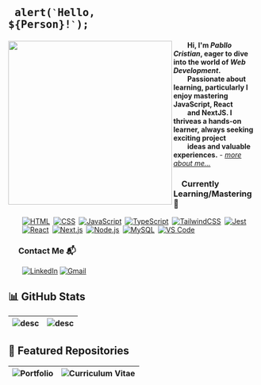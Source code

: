 ## <pre> alert(`` ` ``Hello, ${Person}!`` ` ``); </pre>
<img src="https://user-images.githubusercontent.com/74038190/212750996-938b257b-266c-45a7-9af7-655341c0f58b.gif" align="left" width="330px"> &emsp;&emsp;<b>Hi, I'm _Pabllo Cristian_, eager to dive into the world of _Web Development_.<br />&emsp;&emsp;Passionate about learning, particularly I enjoy mastering JavaScript, React<br />&emsp;&emsp;and NextJS. I thriveas a hands-on learner, always seeking exciting project<br />&emsp;&emsp;ideas and valuable experiences.</b> - <a href="https://ikpc.github.io/portfolio/"><i>more about me...</i></a>


### &emsp;Currently Learning/Mastering 🔧
&emsp;&emsp;<a href="https://skillicons.dev" title="HTML"><img src="https://skillicons.dev/icons?i=html" alt="HTML"/></a>&ensp;<a href="https://skillicons.dev" title="CSS"><img src="https://skillicons.dev/icons?i=css" alt="CSS"/></a>&ensp;<a href="https://skillicons.dev" title="JavaScript"><img src="https://skillicons.dev/icons?i=js" alt="JavaScript"/></a>&ensp;<a href="https://skillicons.dev" title="TypeScript"><img src="https://skillicons.dev/icons?i=ts" alt="TypeScript"/></a>&ensp;<a href="https://skillicons.dev" title="TailwindCSS"><img src="https://skillicons.dev/icons?i=tailwind" alt="TailwindCSS"/></a>&ensp;<a href="https://skillicons.dev" title="Jest"><img src="https://skillicons.dev/icons?i=jest" alt="Jest"/></a><br/>
&emsp;&emsp;<a href="https://skillicons.dev" title="React"><img src="https://skillicons.dev/icons?i=react" alt="React"/></a>&ensp;<a href="https://skillicons.dev" title="Next.js"><img src="https://skillicons.dev/icons?i=next" alt="Next.js"/></a>&ensp;<a href="https://skillicons.dev" title="Node.js"><img src="https://skillicons.dev/icons?i=nodejs" alt="Node.js"/></a>&ensp;<a href="https://skillicons.dev" title="MySQL"><img src="https://skillicons.dev/icons?i=mysql" alt="MySQL"/></a>&ensp;<a href="https://skillicons.dev" title="VS Code"><img src="https://skillicons.dev/icons?i=vscode" alt="VS Code"/></a><br/>

### &emsp; Contact Me 📬
  &emsp;&emsp;[![LinkedIn](https://skillicons.dev/icons?i=linkedin)](https://www.linkedin.com/in/pabllo-cristian-f-a926062b3)
  [![Gmail](https://skillicons.dev/icons?i=gmail)](mailto:pabllo.dev@gmail.com)<br/>

## 📊 GitHub Stats 
| <picture> <source media="(prefers-color-scheme: dark)"  align="center" srcset="https://github-readme-stats.vercel.app/api?username=IkPc&show_icons=true&theme=tokyonight"/><img alt="desc" src="https://github-readme-stats.vercel.app/api?username=IkPc&show_icons=true&theme=default"/></picture> | <picture><source media="(prefers-color-scheme: dark)"  align="center" srcset="https://github-readme-stats.vercel.app/api/top-langs?username=IkPc&layout=compact&theme=tokyonight"/><img alt="desc" src="https://github-readme-stats.vercel.app/api/top-langs?username=IkPc&layout=compact&theme=default"/> </picture> |
| ------------- | ------------- |

## 📂 Featured Repositories
| <picture> <source media="(prefers-color-scheme: dark)" srcset="https://github-readme-stats.vercel.app/api/pin/?username=IkPc&repo=portfolio&theme=tokyonight"/><img alt="Portfolio" src="https://github-readme-stats.vercel.app/api/pin/?username=IkPc&repo=portfolio&theme=default"/></picture> | <picture> <source media="(prefers-color-scheme: dark)" srcset="https://github-readme-stats.vercel.app/api/pin/?username=IkPc&repo=Curriculum-Vitae&theme=tokyonight"/><img alt="Curriculum Vitae" src="https://github-readme-stats.vercel.app/api/pin/?username=IkPc&repo=Curriculum-Vitae&theme=default"/></picture> |
| ------------- | ------------- |
